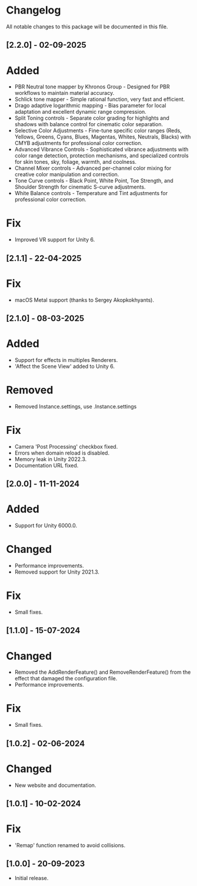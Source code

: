 # Changelog
All notable changes to this package will be documented in this file.

## [2.2.0] - 02-09-2025

# Added
- PBR Neutral tone mapper by Khronos Group - Designed for PBR workflows to maintain material accuracy.
- Schlick tone mapper - Simple rational function, very fast and efficient.
- Drago adaptive logarithmic mapping - Bias parameter for local adaptation and excellent dynamic range compression.
- Split Toning controls - Separate color grading for highlights and shadows with balance control for cinematic color separation.
- Selective Color Adjustments - Fine-tune specific color ranges (Reds, Yellows, Greens, Cyans, Blues, Magentas, Whites, Neutrals, Blacks) with CMYB adjustments for professional color correction.
- Advanced Vibrance Controls - Sophisticated vibrance adjustments with color range detection, protection mechanisms, and specialized controls for skin tones, sky, foliage, warmth, and coolness.
- Channel Mixer controls - Advanced per-channel color mixing for creative color manipulation and correction.
- Tone Curve controls - Black Point, White Point, Toe Strength, and Shoulder Strength for cinematic S-curve adjustments.
- White Balance controls - Temperature and Tint adjustments for professional color correction.

# Fix
- Improved VR support for Unity 6.


## [2.1.1] - 22-04-2025

# Fix
- macOS Metal support (thanks to Sergey Akopkokhyants).

## [2.1.0] - 08-03-2025

# Added
- Support for effects in multiples Renderers.
- 'Affect the Scene View' added to Unity 6.

# Removed
- Removed Instance.settings, use .Instance.settings

# Fix
- Camera 'Post Processing' checkbox fixed.
- Errors when domain reload is disabled.
- Memory leak in Unity 2022.3.
- Documentation URL fixed.

## [2.0.0] - 11-11-2024

# Added
- Support for Unity 6000.0.

# Changed
- Performance improvements.
- Removed support for Unity 2021.3.

# Fix
- Small fixes.

## [1.1.0] - 15-07-2024

# Changed
- Removed the AddRenderFeature() and RemoveRenderFeature() from the effect that damaged the configuration file.
- Performance improvements.

# Fix
- Small fixes.

## [1.0.2] - 02-06-2024

# Changed
- New website and documentation.

## [1.0.1] - 10-02-2024

# Fix
- 'Remap' function renamed to avoid collisions.

## [1.0.0] - 20-09-2023

- Initial release.